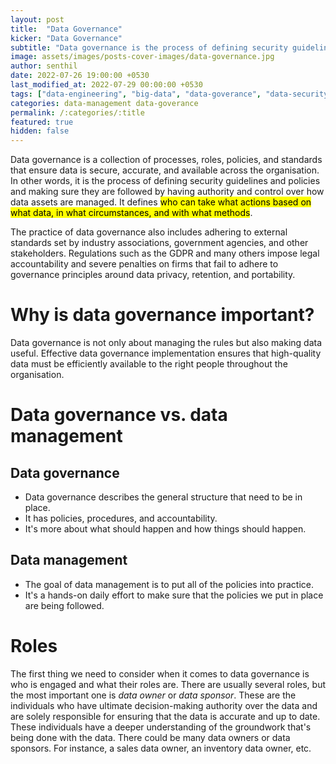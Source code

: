 ```yaml
---
layout: post
title:  "Data Governance"
kicker: "Data Governance"
subtitle: "Data governance is the process of defining security guidelines and policies and making sure they are followed by having authority and control over how data assets are managed."
image: assets/images/posts-cover-images/data-governance.jpg
author: senthil
date: 2022-07-26 19:00:00 +0530
last_modified_at: 2022-07-29 00:00:00 +0530
tags: ["data-engineering", "big-data", "data-goverance", "data-security"]
categories: data-management data-goverance
permalink: /:categories/:title
featured: true
hidden: false
---
```


Data governance is a collection of processes, roles, policies, and standards that ensure data is secure, accurate, and available across the organisation. In other words, it is the process of defining security guidelines and policies and making sure they are followed by having authority and control over how data assets are managed. It defines <mark>who can take what actions based on what data, in what circumstances, and with what methods</mark>.

The practice of data governance also includes adhering to external standards set by industry associations, government agencies, and other stakeholders. Regulations such as the GDPR and many others impose legal accountability and severe penalties on firms that fail to adhere to governance principles around data privacy, retention, and portability. 

# Why is data governance important?
Data governance is not only about managing the rules but also making data useful. Effective data governance implementation ensures that high-quality data must be efficiently available to the right people throughout the organisation.

# Data governance vs. data management
## Data governance
- Data governance describes the general structure that need to be in place.
- It has policies, procedures, and accountability.
- It's more about what should happen and how things should happen.

## Data management
- The goal of data management is to put all of the policies into practice.
- It's a hands-on daily effort to make sure that the policies we put in place are being followed.

# Roles
The first thing we need to consider when it comes to data governance is who is engaged and what their roles are. There are usually several roles, but the most important one is *data owner* or *data sponsor*. These are the individuals who have ultimate decision-making authority over the data and are solely responsible for ensuring that the data is accurate and up to date. These individuals have a deeper understanding of the groundwork that's being done with the data. There could be many data owners or data sponsors. For instance, a sales data owner, an inventory data owner, etc.